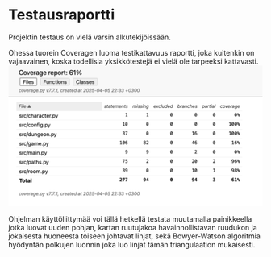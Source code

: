 # Testausraportti
Projektin testaus on vielä varsin alkutekijöissään.

Ohessa tuorein Coveragen luoma testikattavuus raportti, joka kuitenkin on vajaavainen, koska todellisia yksikkötestejä ei vielä ole tarpeeksi kattavasti.
![Testikattavuus](https://github.com/LHuldin/tiralabra/blob/main/dokumentaatio/img/Näyttökuva%202025-04-05%20kello%2022.34.41.png)

Ohjelman käyttöliittymää voi tällä hetkellä testata muutamalla painikkeella jotka luovat uuden pohjan, kartan ruutujakoa havainnollistavan ruudukon ja jokaisesta huoneesta toiseen johtavat linjat, sekä Bowyer-Watson algoritmia hyödyntän polkujen luonnin joka luo linjat tämän triangulaation mukaisesti. 
